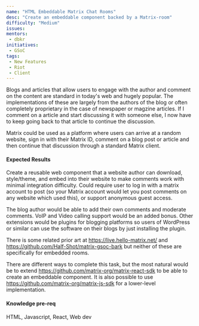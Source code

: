 ```yaml
---
name: "HTML Embeddable Matrix Chat Rooms"
desc: "Create an embeddable component backed by a Matrix-room"
difficulty: "Medium"
issues:
mentors:
 - dbkr
initiatives:
 - GSoC
tags:
 - New Features
 - Riot
 - Client
---
```


Blogs and articles that allow users to engage with the author and comment on the content are standard in today's web and hugely popular. The implementations of these are largely from the authors of the blog or often completely proprietary in the case of newspaper or magzine articles. If I comment on a article and start discussing it with someone else, I now have to keep going back to that article to continue the discussion.

Matrix could be used as a platform where users can arrive at a random website, sign in with their Matrix ID, comment on a blog post or article and then continue that discussion through a standard Matrix client.

#### Expected Results

Create a reusable web component that a website author can download, style/theme, and embed into their website to make comments work with minimal integration difficulty. Could require user to log in with a matrix account to post (so your Matrix account would let you post comments on any website which used this), or support anonymous guest access.

The blog author would be able to add their own comments and moderate comments. VoIP and Video calling support would be an added bonus. Other extensions would be plugins for blogging platforms so users of WordPress or similar can use the software on their blogs by just installing the plugin.

There is some related prior art at https://live.hello-matrix.net/ and https://github.com/Half-Shot/matrix-gsoc-bark but neither of these are specifically for embedded rooms.

There are different ways to complete this task, but the most natural would be to extend https://github.com/matrix-org/matrix-react-sdk to be able to create an embeddable component. It is also possible to use https://github.com/matrix-org/matrix-js-sdk for a lower-level implementation.

#### Knowledge pre-req

HTML, Javascript, React, Web dev